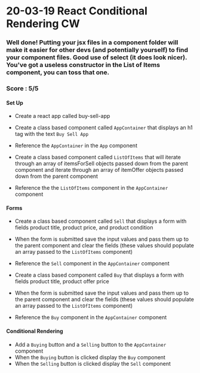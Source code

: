 # 20-03-19 React Conditional Rendering CW
### Well done! Putting your jsx files in a component folder will make it easier for other devs (and potentially yourself) to find your component files. Good use of select (it does look nicer). You've got a useless constructor in the List of Items component, you can toss that one.
### Score : 5/5
#### Set Up
- Create a react app called buy-sell-app
- Create a class based component called `AppContainer` that displays an h1 tag with the text `Buy Sell App`
- Reference the `AppContainer` in the `App` component

- Create a class based component called `ListOfItems` that will iterate through an array of itemsForSell objects passed down from the parent component and iterate through an array of itemOffer objects passed down from the parent component
- Reference the the `ListOfItems` component in the `AppContainer` component

#### Forms
- Create a class based component called `Sell` that displays a form with fields product title, product price, and product condition
- When the form is submitted save the input values and pass them up to the parent component and clear the fields (these values should populate an array passed to the `ListOfItems` component)
- Reference the `Sell` component in the `AppContainer` component

- Create a class based component called `Buy` that displays a form with fields product title, product offer price
- When the form is submitted save the input values and pass them up to the parent component and clear the fields (these values should populate an array passed to the `ListOfItems` component)
- Reference the `Buy` component in the `AppContainer` component

#### Conditional Rendering
- Add a `Buying` button and a `Selling` button to the `AppContainer` component
- When the `Buying` button is clicked display the `Buy` component
- When the `Selling` button is clicked display the `Sell` component